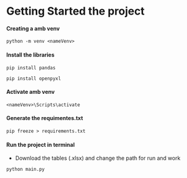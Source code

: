 # Getting Started the project


#### Creating a amb venv
```
python -m venv <nameVenv>
```

#### Install the libraries
```
pip install pandas
```
```
pip install openpyxl
```

#### Activate amb venv
```
<nameVenv>\Scripts\activate
```

#### Generate the requimentes.txt
```
pip freeze > requirements.txt
```

#### Run the project in terminal
* Download the tables (.xlsx) and change the path for run and work
```
python main.py
```
